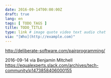 ```yaml
---
date: 2016-09-14T00:00:00Z
draft: true
lang: en
tags: [ TODO_TAGS ]
title: TODO_TITLE
type: link # image quote video text audio chat
via: "[Who](http://example.com)"
---
```


<http://deliberate-software.com/pairprogramming/>

2016-09-14 via Benjamin Mitchell
https://equalexperts.slack.com/archives/tech-community/p1473858406000155

